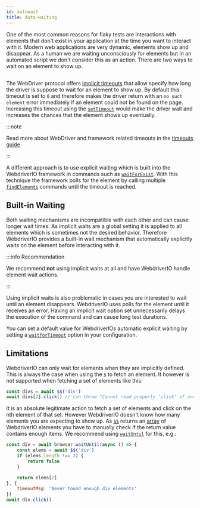```yaml
---
id: autowait
title: Auto-waiting
---
```


One of the most common reasons for flaky tests are interactions with elements that don't exist in your application at the time you want to interact with it. Modern web applications are very dynamic, elements show up and disappear. As a human we are waiting unconsciously for elements but in an automated script we don't consider this as an action. There are two ways to wait on an element to show up.

##

The WebDriver protocol offers [implicit timeouts](https://w3c.github.io/webdriver/#timeouts) that allow specify how long the driver is suppose to wait for an element to show up. By default this timeout is set to `0` and therefore makes the driver return with an `no such element` error immediately if an element could not be found on the page. Increasing this timeout using the [`setTimeout`](/docs/api/browser/setTimeout) would make the driver wait and increases the chances that the element shows up eventually.

:::note

Read more about WebDriver and framework related timeouts in the [timeouts guide](/docs/timeouts)

:::

A different approach is to use explicit waiting which is built into the WebdriverIO framework in commands such as [`waitForExist`](/docs/api/element/waitForExist). With this technique the framework polls for the element by calling multiple [`findElements`](/docs/api/webdriver#findelements) commands until the timeout is reached.

## Built-in Waiting

Both waiting mechanisms are incompatible with each other and can cause longer wait times. As implicit waits are a global setting it is applied to all elements which is sometimes not the desired behavior. Therefore WebdriverIO provides a built-in wait mechanism that automatically explicitly waits on the element before interacting with it.

:::info Recommendation

We recommend __not__ using implicit waits at all and have WebdriverIO handle element wait actions.

:::

Using implicit waits is also problematic in cases you are interested to wait until an element disappears. WebdriverIO uses polls for the element until it receives an error. Having an implicit wait option set unnecessarily delays the execution of the command and can cause long test durations.

You can set a default value for WebdriverIOs automatic explicit waiting by setting a [`waitforTimeout`](/docs/configuration#waitfortimeout) option in your configuration.

## Limitations

WebdriverIO can only wait for elements when they are implicitly defined. This is always the case when using the [`$`](/docs/api/browser/$) to fetch an element. It however is not supported when fetching a set of elements like this:

```js
const divs = await $$('div')
await divs[2].click() // can throw "Cannot read property 'click' of undefined"
```

It is an absolute legitimate action to fetch a set of elements and click on the nth element of that set. However WebdriverIO doesn't know how many elements you are expecting to show up. As [`$$`](/docs/api/browser/$$) returns an [array](https://developer.mozilla.org/en-US/docs/Web/JavaScript/Reference/Global_Objects/Array) of WebdriverIO elements you have to manually check if the return value contains enough items. We recommend using [`waitUntil`](/docs/api/browser/waitUntil) for this, e.g.:

```js
const div = await browser.waitUntil(async () => {
    const elems = await $$('div')
    if (elems.length !== 2) {
        return false
    }

    return elems[2]
}, {
    timeoutMsg: 'Never found enough div elements'
})
await div.click()
```

